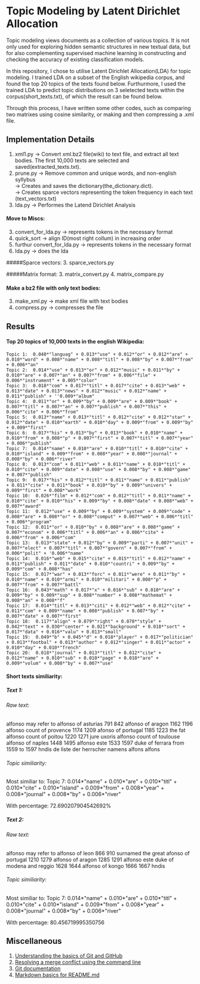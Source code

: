 # Topic Modeling by Latent Dirichlet Allocation


Topic modeling views documents as a collection of various topics. It is not only used for exploring hidden semantic structures in new textual data, but for also complementing supervised machine learning in constructing and checking the accuracy of existing classification models.

In this repository, I chose to utilise Latent Dirichlet Allocation(LDA) for topic modeling. I trained LDA on a subset of the English wikipedia corpus, and found the top 20 topics of the texts found below. Furthurmore, I used the trained LDA to predict topic distributions on 3 seletected texts within the corpus(short_texts.txt), of which the result can be found below.

Through this process, I have written some other codes, such as comparing two matrixes using cosine similarity, or making and then compressing a .xml file.

## Implementation Details

1. xml1.py -> Convert xml.bz2 file(wiki) to text file, and extract all text bodies. The first 10,000 texts are selected and saved(extracted_texts.txt).
2. prune.py -> Remove common and unique words, and non-english syllybus  
            -> Creates and saves the dictionary(the_dictionary.dict).  
            -> Creates sparce vectors representing the token frequency in each text  (text_vectors.txt)
5. lda.py -> Performes the Latend Dirichlet Analysis

#### Move to Miscs:

3. convert_for_lda.py -> represents tokens in the necessary format  
4. quick_sort -> align ID(most right collum) in increasing order  
5. furthur convert_for_lda.py -> represents tokens in the necessary format  
6. lda.py -> does the lda

#####Sparce vectors:
3. sparce_vectors.py

#####Matrix format: 
3. matrix_convert.py
4. matrix_compare.py



#### Make a bz2 file with only text bodies:

3. make_xml.py -> make xml file with text bodies
4. compress.py -> compresses the file


## Results

#### Top 20 topics of 10,000 texts in the english Wikipedia:
```
Topic 1:  0.040*"languag" + 0.013*"use" + 0.012*"or" + 0.012*"are" + 0.010*"word" + 0.008*"name" + 0.008*"titl" + 0.008*"by" + 0.007*"from" + 0.006*"an"  
Topic 2:  0.014*"use" + 0.013*"or" + 0.012*"music" + 0.011*"by" + 0.010*"are" + 0.007*"an" + 0.007*"from" + 0.006*"file" + 0.006*"instrument" + 0.005*"color"  
Topic 3:  0.018*"com" + 0.017*"titl" + 0.017*"cite" + 0.013*"web" + 0.013*"date" + 0.013*"news" + 0.012*"music" + 0.012*"name" + 0.011*"publish" + ''0.009*"album"  
Topic 4:  0.011*"or" + 0.009*"by" + 0.009*"are" + 0.009*"book" + 0.007*"titl" + 0.007*"an" + 0.007*"publish" + 0.007*"this" + 0.006*"cite" + 0.006*"from"  
Topic 5:  0.013*"name" + 0.013*"titl" + 0.012*"cite" + 0.012*"star" + 0.012*"date" + 0.010*"earth" + 0.010*"day" + 0.009*"from" + 0.009*"by" + 0.009*"first"  
Topic 6:  0.017*"his" + 0.013*"by" + 0.013*"book" + 0.010*"name" + 0.010*"from" + 0.008*"p" + 0.007*"first" + 0.007*"titl" + 0.007*"year" + 0.006*"publish"  
Topic 7:  0.014*"name" + 0.010*"are" + 0.010*"titl" + 0.010*"cite" + 0.010*"island" + 0.009*"from" + 0.008*"year" + 0.008*"journal" + 0.008*"by" + 0.006*"river"  
Topic 8:  0.013*"com" + 0.011*"web" + 0.011*"name" + 0.010*"titl" + 0.010*"cite" + 0.009*"date" + 0.008*"use" + 0.008*"by" + 0.008*"game" + 0.007*"publish"  
Topic 9:  0.017*"his" + 0.012*"titl" + 0.011*"name" + 0.011*"publish" + 0.011*"cite" + 0.011*"book" + 0.010*"by" + 0.009*"univers" + 0.009*"first" + 0.008*"work"  
Topic 10:  0.026*"film" + 0.012*"com" + 0.012*"titl" + 0.011*"name" + 0.010*"cite" + 0.010*"his" + 0.009*"by" + 0.008*"date" + 0.008*"web" + 0.007*"award"  
Topic 11:  0.012*"use" + 0.009*"by" + 0.009*"system" + 0.009*"code" + 0.008*"are" + 0.008*"or" + 0.008*"comput" + 0.007*"web" + 0.006*"titl" + 0.006*"program"  
Topic 12:  0.011*"or" + 0.010*"by" + 0.008*"are" + 0.008*"game" + 0.007*"econom" + 0.006*"titl" + 0.006*"an" + 0.006*"cite" + 0.006*"from" + 0.006*"com"  
Topic 13:  0.013*"state" + 0.012*"by" + 0.009*"parti" + 0.007*"unit" + 0.007*"elect" + 0.007*"titl" + 0.007*"govern" + 0.007*"from" + 0.006*"polit" + '0.006*"name"  
Topic 14:  0.016*"web" + 0.015*"cite" + 0.015*"titl" + 0.012*"name" + 0.011*"publish" + 0.011*"date" + 0.010*"countri" + 0.009*"by" + 0.009*"com" + 0.008*"has"  
Topic 15:  0.017*"war" + 0.013*"forc" + 0.011*"were" + 0.011*"by" + 0.010*"name" + 0.010*"armi" + 0.010*"militari" + 0.008*"p" + 0.007*"from" + 0.007*"battl"  
Topic 16:  0.043*"math" + 0.017*"x" + 0.016*"sub" + 0.010*"are" + 0.009*"by" + 0.009*"sup" + 0.008*"number" + 0.008*"mathemat" + 0.008*"an" + 0.008*"f"  
Topic 17:  0.014*"titl" + 0.013*"citi" + 0.012*"web" + 0.012*"cite" + 0.011*"com" + 0.009*"name" + 0.008*"publish" + 0.007*"by" + 0.007*"date" + 0.007*"first"  
Topic 18:  0.117*"align" + 0.079*"right" + 0.070*"style" + 0.042*"text" + 0.030*"center" + 0.021*"background" + 0.018*"sort" + 0.017*"data" + 0.016*"valu" + 0.013*"small"  
Topic 19:  0.049*"b" + 0.045*"d" + 0.018*"player" + 0.017*"politician" + 0.013*"footbal" + 0.013*"author" + 0.012*"singer" + 0.011*"actor" + 0.010*"day" + 0.010*"french"  
Topic 20:  0.018*"journal" + 0.013*"titl" + 0.012*"cite" + 0.012*"name" + 0.010*"sub" + 0.010*"page" + 0.010*"are" + 0.009*"volum" + 0.008*"by" + 0.007*"use"  
```


#### Short texts similiarity:
##### Text 1:

###### Raw text:
alfonso may refer to alfonso of asturias 791 842 alfonso of aragon 1162 1196 alfonso count of provence 1174 1209 afonso of portugal 1185 1223 the fat alfonso count of poitou 1220 1271 jure uxoris alfonso count of toulouse alfonso of naples 1448 1495 alfonso este 1533 1597 duke of ferrara from 1559 to 1597 hndis de liste der herrscher namens alfons alfons

###### Topic similiarity:
Most similiar to:
Topic 7:  0.014*"name" + 0.010*"are" + 0.010*"titl" + 0.010*"cite" + 0.010*"island" + 0.009*"from" + 0.008*"year" + 0.008*"journal" + 0.008*"by" + 0.006*"river" 

With percentage: 72.690207904542692%

##### Text 2:
###### Raw text:
alfonso may refer to alfonso of leon 866 910 surnamed the great afonso of portugal 1210 1279 alfonso of aragon 1285 1291 alfonso este duke of modena and reggio 1628 1644 alfonso of kongo 1666 1667 hndis

###### Topic similiarity:
Most similiar to:
Topic 7:  0.014*"name" + 0.010*"are" + 0.010*"titl" + 0.010*"cite" + 0.010*"island" + 0.009*"from" + 0.008*"year" + 0.008*"journal" + 0.008*"by" + 0.006*"river" 

With percentage: 80.456719995350756


## Miscellaneous
1. [Understanding the basics of Git and GitHub](http://stackoverflow.com/questions/11816424/understanding-the-basics-of-git-and-github)
2. [Resolving a merge conflict using the command line](https://help.github.com/articles/resolving-a-merge-conflict-using-the-command-line/)
3. [Git documentation](https://git-scm.com/documentation)
4. [Markdown basics for README.md](https://guides.github.com/features/mastering-markdown/)


